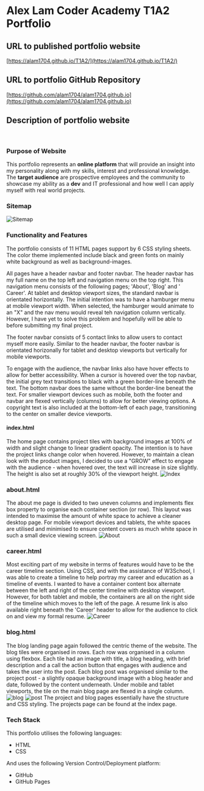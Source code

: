 # Alex Lam Coder Academy T1A2 Portfolio 

## URL to published portfolio website 
[https://alam1704.github.io/T1A2/](https://alam1704.github.io/T1A2/)
<br>

## URL to portfolio GitHub Repository 
[https://github.com/alam1704/alam1704.github.io](https://github.com/alam1704/alam1704.github.io)
<br>

## Description of portfolio website 
<br>

### **Purpose of Website**
This portfolio represents an **online platform** that will provide an insight into my personality along with my skills, interest and professional knowledge. The **target audience** are prospective employees and the community to showcase my ability as a **dev** and IT professional and how well I can apply myself with real world projects.
<br>

### **Sitemap**
![Sitemap](docs/sitemap.png)
<br>

### **Functionality and Features**
The portfolio consists of 11 HTML pages support by 6 CSS styling sheets. The color theme implemented include black and green fonts on mainly white background as well as background-images. 
<br>

All pages have a header navbar and footer navbar. The header navbar has my full name on the top left and navigation menu on the top right. This navigation menu consists of the following pages; 'About', 'Blog' and ' Career'. At tablet and desktop viewport sizes, the standard navbar is orientated horizontally. The initial intention was to have a hamburger menu at mobile viewport width. When selected, the hamburger would animate to an "X" and the nav menu would reveal teh navigation column vertically. However, I have yet to solve this problem and hopefully will be able to before submitting my final project.
<br>

The footer navbar consists of 5 contact links to allow users to contact myself more easily. Similar to the header navbar, the footer navbar is orientated horizonally for tablet and desktop viewports but vertically for mobile viewports. 
<br>

To engage with the audience, the navbar links also have hover effects to allow for better accessibility. When a cursor is hovered over the top navbar, the initial grey text transitions to black with a green border-line beneath the text. The bottom navbar does the same without the border-line beneat the text. For smaller viewport devices such as mobile, both the footer and navbar are flexed vertically (columns) to allow for better viewing options. A copyright text is also included at the bottom-left of each page, transitioning to the center on smaller device viewports.
<br>

#### **index.html**
The home page contains project tiles with background images at 100% of width and slight change to linear gradient opacity. The intention is to have the project links change color when hovered. However, to maintain a clean look with the product images, I decided to use a "GROW" effect to engage with the audience - when hovered over, the text will increase in size slightly. The height is also set at roughly 30% of the viewport height.
![Index](docs/index.png)
<br>

### **about.html**
The about me page is divided to two uneven columns and implements flex box property to organise each container section (or row). This layout was intended to maximise the amount of white space to achieve a cleaner desktop page. For mobile viewport devices and tablets, the white spaces are utilised and minimised to ensure content covers as much white space in such a small device viewing screen.
 ![About](docs/about.png)

 ### **career.html**
 Most exciting part of my website in terms of features would have to be the career timeline section. Using CSS, and with the assistance of W3School, I was able to create a timeline to help portray my career and education as a timeline of events. I wanted to have a container content box alternate between the left and right of the center timeline with desktop viewport. However, for both tablet and mobile, the containers are all on the right side of the timeline which moves to the left of the page. A resume link is also available right beneath the 'Career' header to allow for the audience to click on and view my formal resume.
 ![Career](docs/career.png)
 <br>

 ### **blog.html**
 The blog landing page again followed the centric theme of the website. The blog tiles were organised in rows. Each row was organised in a column using flexbox. Each tile had an image with title, a blog heading, with brief description and a call the action button that engages with audience and takes the user into the post. Each blog post was organised similar to the project post - a slightly opaque background image with a blog header and date, followed by the content underneath. Under mobile and tablet viewports, the tile on the main blog page are flexed in a single column. 
 ![blog](docs/blog_main.png) 
 ![post](docs/project.png)
 The project and blog pages essentially have the structure and CSS styling. The projects page can be found at the index page. 

 ### **Tech Stack**
 This portfolio utilises the following languages:
 - HTML
 - CSS
 
 And uses the following Version Control/Deployment platform:
 - GitHub
 - GitHub Pages
